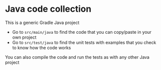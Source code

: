 # Java code collection
This is a generic Gradle Java project

* Go to `src/main/java` to find the code that you can copy/paste in your own project
* Go to `src/test/java` to find the unit tests with examples that you check to know how the code works

You can also compile the code and run the tests as with any other Java project
